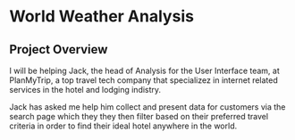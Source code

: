 # World Weather Analysis


## Project Overview

I will be helping Jack, the head of Analysis for the User Interface team, at PlanMyTrip, a top travel tech company that specializez in internet related services in the hotel and lodging indistry. 

Jack has asked me help him collect and present data for customers via the search page which they they then filter based on their preferred travel criteria in order to find their ideal hotel anywhere in the world.